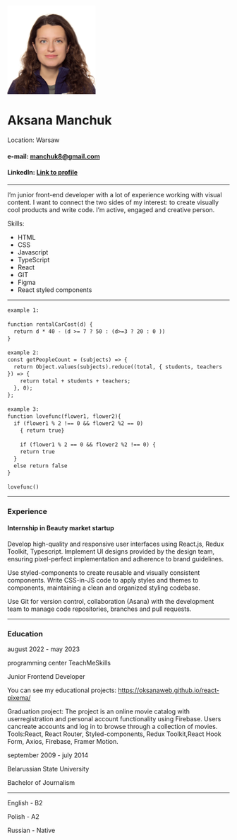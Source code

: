 <img src="img/img.jpg" alt="Логотип проекта" width="200" >

# Aksana Manchuk

Location: Warsaw

#### e-mail: manchuk8@gmail.com

#### LinkedIn: [Link to profile](https://www.linkedin.com/in/oksana-manchuk/)

---

I’m junior front-end developer with a lot of experience working with visual content. I want to connect the two sides of my interest: to create visually cool products and write code. I’m active, engaged and creative person.

Skills:

- HTML
- CSS
- Javascript
- TypeScript
- React
- GIT
- Figma
- React styled components

---

```
example 1:

function rentalCarCost(d) {
  return d * 40 - (d >= 7 ? 50 : (d>=3 ? 20 : 0 ))
}

example 2:
const getPeopleCount = (subjects) => {
  return Object.values(subjects).reduce((total, { students, teachers }) => {
    return total + students + teachers;
  }, 0);
};

example 3:
function lovefunc(flower1, flower2){
  if (flower1 % 2 !== 0 && flower2 %2 == 0)
    { return true}

    if (flower1 % 2 == 0 && flower2 %2 !== 0) {
    return true
  }
  else return false
}

lovefunc()
```

---

### Experience

#### Internship in Beauty market startup

Develop high-quality and responsive user interfaces using React.js, Redux Toolkit, Typescript. Implement UI designs provided by the design team, ensuring pixel-perfect implementation and adherence to brand guidelines.

Use styled-components to create reusable and visually consistent components. Write CSS-in-JS code to apply styles and themes to components, maintaining a clean and organized styling codebase.

Use Git for version control, collaboration (Asana) with the development team to manage code repositories, branches and pull requests.

---

### Education

august 2022 - may 2023

programming center TeachMeSkills

Junior Frontend Developer

You can see my educational projects:
https://oksanaweb.github.io/react-pixema/

Graduation project: The project is an online movie catalog with userregistration and personal account functionality using Firebase. Users cancreate accounts and log in to browse through a collection of movies.
Tools:React, React Router, Styled-components, Redux Toolkit,React Hook Form, Axios, Firebase, Framer Motion.

september 2009 - july 2014

Belarussian State University

Bachelor of Journalism

---

English - B2

Polish - A2

Russian - Native
